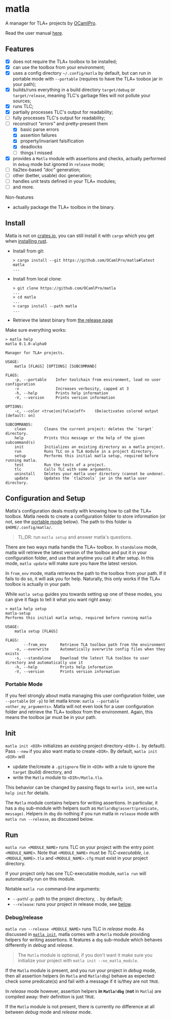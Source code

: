 # matla

A manager for TLA+ projects by [OCamlPro][ocp].

Read the user manual [here][user manual].

## Features

- [x] does not require the TLA+ toolbox to be installed;
- [x] can use the toolbox from your environment;
- [x] uses a config directory `~/.config/matla` by default, but can run in portable mode with
  `--portable` (requires to have the TLA+ toobox jar in your path);
- [x] builds/runs everything in a build directory `target/debug` or `target/release`, meaning
  TLC's garbage files will not pollute your sources;
- [x] runs TLC;
- [x] partially processes TLC's output for readability;
- [ ] fully processes TLC's output for readability;
- [ ] reconstruct *"errors"* and pretty-present them
    - [x] basic parse errors
    - [x] assertion failures
    - [x] property/invariant falsification
    - [x] deadlocks
    - [ ] things I missed
- [x] provides a `Matla` module with assertions and checks, actually performed in `debug` mode but
  ignored in `release` mode;
- [ ] tla2tex-based *"doc"* generation;
- [ ] other (better, usable) doc generation;
- [ ] handles unit tests defined in your TLA+ modules;
- [ ] and more.

Non-features

- actually package the TLA+ toolbox in the binary.


## Install

Matla is not on [crates.io], you can still install it with `cargo` which you get when [installing rust].

- Install from git:

    ```text
    > cargo install --git https://github.com/OCamlPro/matla#latest matla
    ...
    ```

- Install from local clone:

    ```text
    > git clone https://github.com/OCamlPro/matla
    ...
    > cd matla
    ...
    > cargo install --path matla
    ...
    ```

- Retrieve the latest binary from [the release page][releases]

Make sure everything works:

```
> matla help
matla 0.1.0-alpha0

Manager for TLA+ projects.

USAGE:
    matla [FLAGS] [OPTIONS] [SUBCOMMAND]

FLAGS:
    -p, --portable    Infer toolchain from environment, load no user configuration
    -v                Increases verbosity, capped at 3
    -h, --help        Prints help information
    -V, --version     Prints version information

OPTIONS:
    -c, --color <true|on|false|off>    (De)activates colored output [default: on]

SUBCOMMANDS:
    clean        Cleans the current project: deletes the `target` directory.
    help         Prints this message or the help of the given subcommand(s)
    init         Initializes an existing directory as a matla project.
    run          Runs TLC on a TLA module in a project directory.
    setup        Performs this initial matla setup, required before running matla.
    test         Run the tests of a project.
    tlc          Calls TLC with some arguments.
    uninstall    Deletes your matla user directory (cannot be undone).
    update       Updates the `tla2tools` jar in the matla user directory.
```


## Configuration and Setup

Matla's configuration deals mostly with knowing how to call the TLA+ toolbox. Matla needs to create
a configuration folder to store information (or not, see the [portable mode](#portable-mode) below).
The path to this folder is `$HOME/.config/matla/`.

> TL;DR: run `matla setup` and answer matla's questions.

There are two ways matla handle the TLA+ toolbox. In `standalone` mode, matla will retrieve the
latest version of the toolbox and put it in your configuration folder, and use that anytime you call
it after setup. In this mode, `matla update` will make sure you have the latest version.

In `from_env` mode, matla retrieves the path to the toolbox from your path. If it fails to do so,
it will ask you for help. Naturally, this only works if the TLA+ toolbox is actually in your path.

While `matla setup` guides you towards setting up one of these modes, you can give it flags to tell
it what you want right away:

```text
> matla help setup
matla-setup
Performs this initial matla setup, required before running matla

USAGE:
    matla setup [FLAGS]

FLAGS:
        --from_env      Retrieve TLA toolbox path from the environment
    -o, --overwrite     Automatically overwrite config files when they exists
    -s, --standalone    Download the latest TLA toolbox to user directory and automatically use it
    -h, --help          Prints help information
    -V, --version       Prints version information
```

### Portable Mode

If you feel strongly about matla managing this user configuration folder, use `--portable` (or `-p`)
to let matla know: `matla --portable <other_my_arguments>`. Matla will not even look for a user
configuration folder and retrieve the TLA+ toolbox from the environment. Again, this means the
toolbox jar must be in your path.


## Init

`matla init <DIR>` initializes an *existing* project directory `<DIR>` (`.` by default). Pass
`--new` if you also want matla to create `<DIR>`. By default, `matla init <DIR>` will

- update the/create a `.gitignore` file in `<DIR>` with a rule to ignore the `target` (build)
  directory, and
- write the `Matla` module to `<DIR>/Matla.tla`.

This behavior can be changed by passing flags to `matla init`, see `matla help init` for details.

The `Matla` module contains helpers for writing assertions. In particular, it has a `dbg` sub-module
with helpers such as `Matla!dbg!assert(predicate, message)`. Helpers in `dbg` do nothing if you run
matla in `release` mode with `matla run --release`, as discussed below.


## Run

`matla run <MODULE_NAME>` runs TLC on your project with the entry point `<MODULE_NAME>`. Note that
`<MODULE_NAME>` must be *TLC-executable*, *i.e.* `<MODULE_NAME>.tla` and `<MODULE_NAME>.cfg` must
exist in your project directory.

If your project only has one TLC-executable module, `matla run` will automatically run on this
module.

Notable `matla run` command-line arguments:

- `--path`/`-p`: path to the project directory, `.` by default;
- `--release`: runs your project in release mode, see [below](#debugrelease).


### Debug/release

`matla run --release <MODULE_NAME>` runs TLC in *release* mode. As discussed in [`matla
init`](#init), matla comes with a `Matla` module providing helpers for writing assertions.
It features a `dbg` sub-module which behaves differently in *debug* and *release*.

> The `Matla` module is optional, if you don't want it make sure you initialize your project with
> `matla init --no_matla_module`.

If the `Matla` module is present, and you run your project in *debug* mode, then all assertion
helpers (in `Matla` and `Matla!dbg`) behave as expected: check some predicate(s) and fail with a
message if it is/they are not `TRUE`.

In *release* mode however, assertion helpers **in `Matla!dbg`** (**not** in `Matla`) are compiled
away: their definition is just `TRUE`.

If the `Matla` module is not present, there is currently no difference at all between *debug* mode
and *release* mode.



[crates.io]: https://crates.io
[installing rust]: https://www.rust-lang.org/tools/install
[user manual]: https://ocamlpro.github.io/matla/manual
[ocp]: https://ocamlpro.com
[releases]: https://github.com/OCamlPro/matla/releases
